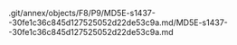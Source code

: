 .git/annex/objects/F8/P9/MD5E-s1437--30fe1c36c845d127525052d22de53c9a.md/MD5E-s1437--30fe1c36c845d127525052d22de53c9a.md